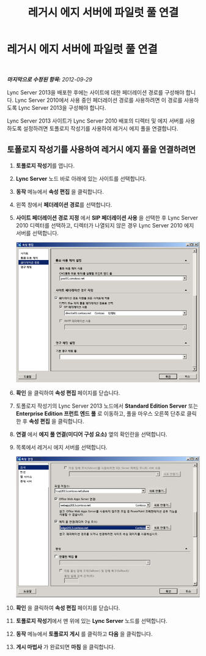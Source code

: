 ﻿---
title: 레거시 에지 서버에 파일럿 풀 연결
TOCTitle: 레거시 에지 서버에 파일럿 풀 연결
ms:assetid: c3b67220-5705-47f6-852e-415204f3626c
ms:mtpsurl: https://technet.microsoft.com/ko-kr/library/JJ721875(v=OCS.15)
ms:contentKeyID: 49885971
ms.date: 08/10/2015
mtps_version: v=OCS.15
ms.translationtype: HT
---

# 레거시 에지 서버에 파일럿 풀 연결

 

_**마지막으로 수정된 항목:** 2012-09-29_

Lync Server 2013을 배포한 후에는 사이트에 대한 페더레이션 경로를 구성해야 합니다. Lync Server 2010에서 사용 중인 페더레이션 경로를 사용하려면 이 경로를 사용하도록 Lync Server 2013을 구성해야 합니다.

Lync Server 2013 사이트가 Lync Server 2010 배포의 디렉터 및 에지 서버를 사용하도록 설정하려면 토폴로지 작성기를 사용하여 레거시 에지 풀을 연결합니다.

## 토폴로지 작성기를 사용하여 레거시 에지 풀을 연결하려면

1.  **토폴로지 작성기**를 엽니다.

2.  **Lync Server** 노드 바로 아래에 있는 사이트를 선택합니다.

3.  **동작** 메뉴에서 **속성 편집** 을 클릭합니다.

4.  왼쪽 창에서 **페더레이션 경로**를 선택합니다.

5.  **사이트 페더레이션 경로 지정** 에서 **SIP 페더레이션 사용** 을 선택한 후 Lync Server 2010 디렉터를 선택하고, 디렉터가 나열되지 않은 경우 Lync Server 2010 에지 서버를 선택합니다.
    
    ![속성 편집, 페더레이션 경로 페이지](images/JJ721875.5f1d04c3-c724-426d-b27d-3fe89c6c5cfb(OCS.15).jpg "속성 편집, 페더레이션 경로 페이지")  

6.  **확인** 을 클릭하여 **속성 편집** 페이지를 닫습니다.

7.  토폴로지 작성기의 Lync Server 2013 노드에서 **Standard Edition Server** 또는 **Enterprise Edition 프런트 엔드 풀** 로 이동하고, 풀을 마우스 오른쪽 단추로 클릭한 후 **속성 편집** 을 클릭합니다.

8.  **연결** 에서 **에지 풀 연결(미디어 구성 요소)** 옆의 확인란을 선택합니다.

9.  목록에서 레거시 에지 서버를 선택합니다.
    
    ![속성 편집 대화 상자, 레거시 에지 선택](images/JJ721875.feae8156-540e-4804-bb0a-2b5736ec2900(OCS.15).jpg "속성 편집 대화 상자, 레거시 에지 선택")  

10. **확인** 을 클릭하여 **속성 편집** 페이지를 닫습니다.

11. **토폴로지 작성기**에서 맨 위에 있는 **Lync Server** 노드를 선택합니다.

12. **동작** 메뉴에서 **토폴로지 게시** 를 클릭하고 **다음** 을 클릭합니다.

13. **게시 마법사** 가 완료되면 **마침** 을 클릭합니다.

